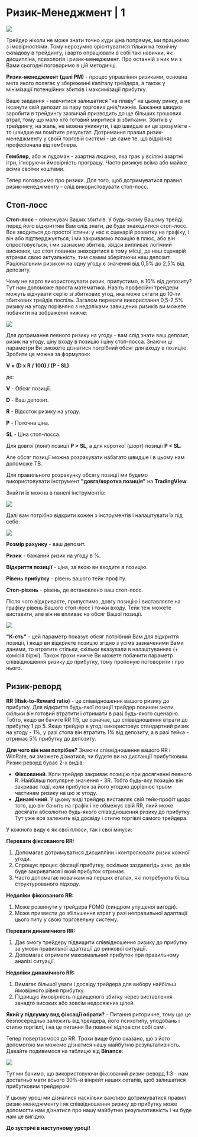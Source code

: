 # Ризик-Менеджмент | 1

[![](https://img.youtube.com/vi/AT3fAfGc1Gg/0.jpg)](https://youtu.be/AT3fAfGc1Gg)


Трейдер ніколи не може знати точно куди ціна попрямує, ми працюємо з імовірностями. Тому нерозумно орієнтуватися тільки на технічну складову в трейдингу, і варто опрацювати в собі такі навички, як: дисципліна, психологія і ризик-менеджмент. Про останній з них ми з Вами сьогодні поговоримо в цій методичці.

**Ризик-менеджмент (далі РМ)** - процес управління ризиками, основна мета якого полягає у збереженні капіталу трейдера, а також у мінімізації потенційних збитків і максимізації прибутку.

Ваше завдання - навчитися залишатися "на плаву" на цьому ринку, а не іксанути свій депозит за пару торгових днів/тижнів. Бажання швидко заробити в трейдингу зазвичай призводить до ще більших грошових втрат, тому що мало хто готовий миритися зі збитками. Збитків у трейдингу, на жаль, не можна уникнути, і що швидше ви це зрозумієте - то швидше ви помітите результат. Дотримання правил ризик-менеджменту у своїй торговій системі - це саме те, що відрізняє професіонала від гемблера.

**Гемблер**, або ж лудоман - азартна людина, яка грає у всілякі азартні ігри, ігноруючи ймовірність програшу. Часто ризикує всіма або майже всіма своїми коштами.

Тепер поговоримо про ризики. Для того, щоб дотримуватися правил ризик-менеджменту - слід використовувати стоп-лосс.

**Стоп-лосс**
-------------

**Стоп-лосс** - обмежувач Ваших збитків. У будь-якому Вашому трейді, перед його відкриттям Вам слід знати, де буде знаходитися стоп-лосс. Все зводиться до простої істини: у нас є сценарій розвитку на графіку, і він або підтверджується, і ми закриваємо позицію в плюс, або він спростовується, і ми зазнаємо збитків, звідси випливає логічний висновок, що стоп повинен знаходитися в тому місці, де наш сценарій втрачає свою актуальність, тим самим зберігаючи наш депозит. Раціональним ризиком на одну угоду є значення від 0,5% до 2,5% від депозиту.

Чому не варто використовувати ризик, припустимо, в 10% від депозиту? Тут нам допоможе проста математика. Навіть професійні трейдери можуть відчувати серію зі збиткових угод, яка може сягати до 10-ти збиткових трейдів поспіль. Загалом переваги використання 0,5-2,5% ризику на угоду порівняно з недоліками завищених ризиків ви можете побачити на зображенні нижче:

![](https://lh5.googleusercontent.com/q_94XQAbnzyQovxEmcjAhEaA1EhgErDazkJu5uq2RMYMegmPfHHW5YdVS7somEkMbp_JJA5iaseccjDfa6ccaG-f-AvHSRKGE7esu54b-kF6E7vnHfXYW5ub2KUztyP708Ey-_22GFFXvRKI3yDuWEo)

Для дотримання певного ризику на угоду - вам слід знати ваш депозит, ризик на угоду, ціну входу в позицію і ціну стоп-лосса. Знаючи ці параметри Ви зможете дізнатися потрібний обсяг для входу в позицію. Зробити це можна за формулою:

**V = (D x R / 100) / (P - SL)**

де:

**V** - Обсяг позиції.

**D** - Ваш депозит.

**R** - Відсоток ризику на угоду.

**P** - Поточна ціна.

**SL** - Ціна стоп-лосса.

Для довгої (лонг) позиції **P > SL**, а для короткої (шорт) позиції **P < SL**.

Але обсяг позиції можна розрахувати набагато швидше і в цьому нам допоможе ТВ.

Для правильного розрахунку обсягу позиції ми будемо використовувати інструмент **"довга/коротка позиція"** на **TradingView**.

Знайти їх можна в панелі інструментів:

![](https://lh3.googleusercontent.com/OzzA30CrX2W-IIe9YJnoV3XkNXBSmSii0cMKjsHY3xNEvfLZSU_wdSwepgsdpYMgS6yfAt5Ft9DjS0NPEqzS8QFqHce4A-nNNH3QVDfNRtm74WAD2wAkp-bpab3KMLFqGYuVAo4bcJ1hV7HxUipiegg)

Далі вам потрібно відкрити кожен з інструментів і налаштувати їх під себе:

![](https://lh3.googleusercontent.com/Euj8P_WlkvqPxEomlJZNVO88okVEPMcna6OP37t9fmTN_E15DJPB1al4StZ3rmkuMQEQssQg7ocgk7KR_TyiIHp867KiD0qb2gzjQ-rL3EGKUodi5Q1gdm2WLE4Rj6FFcRabtZIA_4amgy-P7hwfMgw)

**Розмір рахунку** \- ваш депозит.

**Ризик** \- бажаний ризик на угоду в %.

**Відкриття позиції** - ціна, за якою ви входите в позицію.

**Рівень прибутку** - рівень вашого тейк-профіту.

**Стоп-рівень** - рівень, де встановлено ваш стоп-лосс.

Після чого відкриваєте, припустимо, довгу позицію і виставляєте на графіку рівень Вашого стоп-лосс і точки входу. Тейк теж можете виставити, але він не впливає на обсяг Вашої позиції.

![](https://lh5.googleusercontent.com/rozHWZDJSa7MhPsaX4kEJxJ2bk-6NIYBQiOYEvMeyeeO9E7sdj7kNP_TlflK68yFWQc1CqArmwvi4b2WAAmX64HY2f5IrkOoeEFw8wOWpnwBfJQP5V51Y9uHyiLmUvJlQavsspYK-dU5Jmnaakjq8A0)

**"К-сть"** - цей параметр показує обсяг потрібний Вам для відкриття позиції, і якщо ви відкриєте позицію згідно з усіма зазначеними Вами даними, то втратите стільки, скільки вказували в налаштуваннях (+ комісія біржі). Також трохи нижче Ви можете побачити параметр співвідношення ризику до прибутку, тому пропоную поговорити і про нього.

**Ризик-реворд**
----------------

**RR (Risk-to-Reward ratio)** - це співвідношення вашого ризику до прибутку. Для відкриття будь-якої позиції трейдер повинен знати, скільки він готовий втратити і отримати в разі будь-якого сценарію. Тобто, якщо ви бачите RR 1:5, це означає, що співвідношення втрати до прибутку 1 до 5. Якщо трейдер в угоді використовує стандартний ризик на угоду - 1%, у разі стопа він втратить 1% від депозиту, а в разі тейка - отримає 5% прибутку до депозиту.

**Для чого він нам потрібен?** Знаючи співвідношення вашого RR і WinRate, ви зможете дізнатися, чи будете ви на дистанції прибутковим. Ризик-реворд буває 2-х видів:

*   **Фіксований**. Коли трейдер закриває позицію при досягненні певного R. Найбільш популярне значення - 3R. Тобто будь-яку позицію він закриває тоді, коли прибуток за його угодою дорівнює трьом частинам ризику на цю ж угоду.
*   **Динамічний**. У цьому виді трейдер виставляє свій тейк-профіт щодо того, що він бачить на графік і не обмежує свій RR, який може досягати абсолютно будь-якого співвідношення ризику до прибутку. Тут уже все залежить від досвіду і стилю торгівлі самого трейдера.

У кожного виду є як свої плюси, так і свої мінуси:

**Переваги фіксованого RR:**

1.  Допомагає дотримуватися дисципліни і контролювати ризик кожної угоди.
2.  Спрощує процес фіксації прибутку, оскільки заздалегідь знає, де він буде закриватися і який прибуток отримає. 
3.  Часто допомагає новачкам на перших етапах, які потребують більш структурованого підходу.

**Недоліки фіксованого RR:**

1.  Може розвинути у трейдера FOMO (синдром упущеної вигоди).
2.  Може призвести до збільшення втрат у разі неправильної адаптації цього типу у свою торговельну систему.

**Переваги динамічного RR:**

1.  Дає змогу трейдеру підвищити співвідношення ризику до прибутку за умови правильної адаптації до ринкової ситуації.
2.  Допомагає отримати максимальний прибуток при правильному аналізі ситуації.

**Недоліки динамічного RR:**

1.  Вимагає більшої уваги і досвіду трейдера для вибору найбільш ймовірного рівня прибутку.
2.  Підвищує ймовірність підвищеного збитку через виставлення занадто високих або зовсім недосяжних цілей.

**Який у підсумку вид фіксації обрати?** - Питання риторичне, тому що це безпосередньо залежить від трейдера, його психотипу, уподобань і стилю торгівлі, і на це питання Ви повинні відповісти собі самі.

Тепер повертаємося до RR. Трохи вище було сказано, що з його допомогою ми можемо дізнатися нашу майбутню результативність. Давайте подивимося на таблицю від **Binance**:

![](https://lh3.googleusercontent.com/Xoz0yU1Lz1WcjCqz_Pm7JKv2y7_C0FigyUjaQbazOG9ViBzIo9avSFmmoaKiBgRYslQpj6baytYNf8Agza2k7eT61SlUjibAOnkAG6QpI2lEZ6NO5H1FfRCdzXjNZ3eJLVj3RJN5XN14bjiZCyfqpo8)

Тут ми бачимо, що використовуючи фіксований ризик-реворд 1:3 - нам достатньо мати всього 30%-й вінрейт наших сетапів, щоб залишатися прибутковим трейдером.

У цьому уроці ми дізналися наскільки важливо дотримуватися правил ризик-менеджменту і як співвідношення ризику до прибутку може допомогти нам дізнатися про нашу майбутню результативність і чи буде нам це вигідно.

**До зустрічі в наступному уроці!**